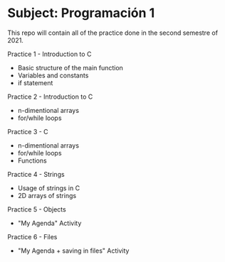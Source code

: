 # Subject: Programación 1
This repo will contain all of the practice done in the second semestre of 2021.

Practice 1 - Introduction to C
- Basic structure of the main function
- Variables and constants
- if statement

Practice 2 - Introduction to C
- n-dimentional arrays
- for/while loops

Practice 3 - C
- n-dimentional arrays
- for/while loops
- Functions

Practice 4 - Strings
- Usage of strings in C
- 2D arrays of strings

Practice 5 - Objects
- "My Agenda" Activity

Practice 6 - Files
- "My Agenda + saving in files" Activity
